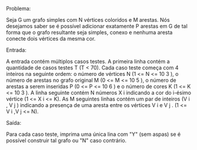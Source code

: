 Problema:

Seja G um grafo simples com N vértices coloridos e M arestas. Nós desejamos saber se é possível adicionar exatamente P arestas em G de tal forma que o grafo resultante seja simples, conexo e nenhuma aresta conecte dois vértices da mesma cor.

Entrada:

A entrada contém múltiplos casos testes. A primeira linha contém a quantidade de casos testes T (T < 70). Cada caso teste começa com 4 inteiros na seguinte ordem: o número de vértices N (1 <= N <= 10 3 ), o número de arestas no grafo original M (0 <= M <= 10 5 ), o número de arestas a serem inseridas P (0 <= P <= 10 6 ) e o número de cores K (1 <= K <= 10 3 ). A linha seguinte contém N números X i indicando a cor do i-ésimo vértice (1 <= X i <= K). As M seguintes linhas contém um par de inteiros (V i , V j ) indicando a presença de uma aresta entre os vértices V i e V j . (1 <= V i ,V j <= N).

Saída:

Para cada caso teste, imprima uma única lina com "Y" (sem aspas) se é possível construir tal grafo ou "N" caso contrário.
